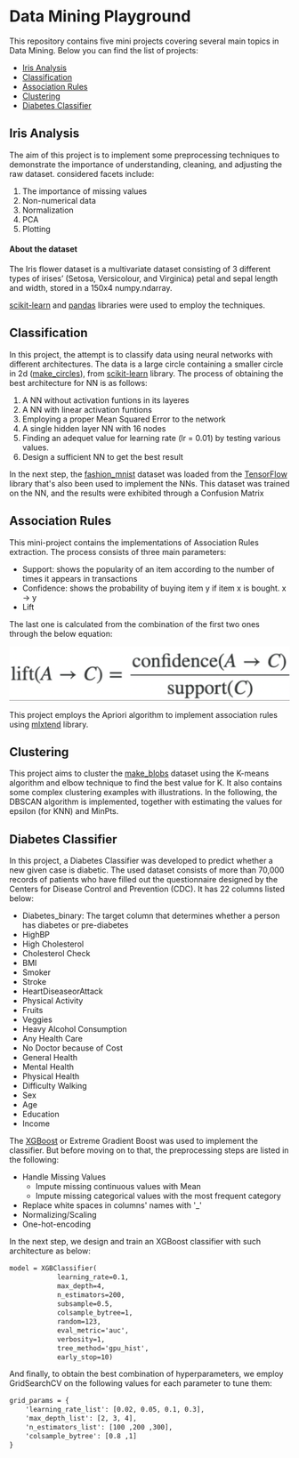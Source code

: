 # Data Mining Playground  

This repository contains five mini projects covering several main topics in Data Mining. Below you can find the list of projects:  
- [Iris Analysis](https://github.com/zahrasalarian/Data-Mining-Playground#iris-analysis)
- [Classification](https://github.com/zahrasalarian/Data-Mining-Playground#classification)
- [Association Rules](https://github.com/zahrasalarian/Data-Mining-Playground#association-rules)
- [Clustering](https://github.com/zahrasalarian/Data-Mining-Playground#clustering)
- [Diabetes Classifier](https://github.com/zahrasalarian/Data-Mining-Playground#diabetes-classifier)

## Iris Analysis

The aim of this project is to implement some preprocessing techniques to demonstrate the importance of understanding, cleaning, and adjusting the raw dataset. considered facets include:  
1. The importance of missing values
2. Non-numerical data
3. Normalization
4. PCA
5. Plotting

#### About the dataset  
The Iris flower dataset is a multivariate dataset consisting of 3 different types of irises’ (Setosa, Versicolour, and Virginica) petal and sepal length and width, stored in a 150x4 numpy.ndarray.  

[scikit-learn](https://scikit-learn.org/stable/) and [pandas](https://pandas.pydata.org) libraries were used to employ the techniques.  

## Classification  

In this project, the attempt is to classify data using neural networks with different architectures. The data is a large circle containing a smaller circle in 2d ([make_circles](https://scikit-learn.org/stable/modules/generated/sklearn.datasets.make_circles.html)), from [scikit-learn](https://scikit-learn.org/stable/) library. The process of obtaining the best architecture for NN is as follows:  
1. A NN without activation funtions in its layeres
2. A NN with linear activation funtions
3. Employing a proper Mean Squared Error to the network
4. A single hidden layer NN with 16 nodes
5. Finding an adequet value for learning rate (lr = 0.01) by testing various values.
6. Design a sufficient NN to get the best result

In the next step, the [fashion_mnist](https://www.tensorflow.org/datasets/catalog/fashion_mnist) dataset was loaded from the [TensorFlow](https://www.tensorflow.org) library that's also been used to implement the NNs. This dataset was trained on the NN, and the results were exhibited through a Confusion Matrix


## Association Rules

This mini-project contains the implementations of Association Rules extraction. The process consists of three main parameters:
- Support: shows the popularity of an item according to the number of times it appears in transactions
- Confidence: shows the probability of buying item y if item x is bought. x -> y
- Lift

The last one is calculated from the combination of the first two ones through the below equation:  

![tf-idf equation](lift-equation.png?raw=true)  

This project employs the Apriori algorithm to implement association rules using [mlxtend](https://github.com/rasbt/mlxtend) library.

## Clustering

This project aims to cluster the [make_blobs](https://scikit-learn.org/stable/modules/generated/sklearn.datasets.make_blobs.html) dataset using the K-means algorithm and elbow technique to find the best value for K. It also contains some complex clustering examples with illustrations. In the following, the DBSCAN algorithm is implemented, together with estimating the values for epsilon (for KNN) and MinPts.

## Diabetes Classifier

In this project, a Diabetes Classifier was developed to predict whether a new given case is diabetic. The used dataset consists of more than 70,000 records of patients who have filled out the questionnaire designed by the Centers for Disease Control and Prevention (CDC). It has 22 columns listed below:  
- Diabetes_binary: The target column that determines whether a person has diabetes or pre-diabetes  
- HighBP
- High Cholesterol
- Cholesterol Check
- BMI
- Smoker
- Stroke
- HeartDiseaseorAttack
- Physical Activity
- Fruits
- Veggies
- Heavy Alcohol Consumption
- Any Health Care
- No Doctor because of Cost
- General Health
- Mental Health
- Physical Health
- Difficulty Walking
- Sex
- Age
- Education
- Income

The [XGBoost](https://xgboost.readthedocs.io/en/stable/) or Extreme Gradient Boost was used to implement the classifier. But before moving on to that, the preprocessing steps are listed in the following:  
- Handle Missing Values 
    - Impute missing continuous values with Mean
    - Impute missing categorical values with the most frequent category
- Replace white spaces in columns' names with '_'
- Normalizing/Scaling
- One-hot-encoding

In the next step, we design and train an XGBoost classifier with such architecture as below:  

```
model = XGBClassifier(
            learning_rate=0.1, 
            max_depth=4, 
            n_estimators=200, 
            subsample=0.5, 
            colsample_bytree=1, 
            random=123, 
            eval_metric='auc', 
            verbosity=1, 
            tree_method='gpu_hist', 
            early_stop=10)
```
And finally, to obtain the best combination of hyperparameters, we employ GridSearchCV on the following values for each parameter to tune them:  
```
grid_params = {
    'learning_rate_list': [0.02, 0.05, 0.1, 0.3],
    'max_depth_list': [2, 3, 4],
    'n_estimators_list': [100 ,200 ,300],
    'colsample_bytree': [0.8 ,1]
}
```
